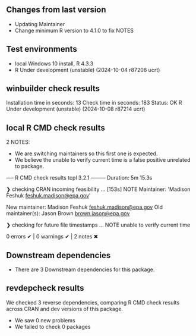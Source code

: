 ## Changes from last version
* Updating Maintainer
* Change minimum R version to 4.1.0 to fix NOTES

## Test environments

* local Windows 10 install, R 4.3.3
* R Under development (unstable) (2024-10-04 r87208 ucrt)

## winbuilder check results
Installation time in seconds: 13
Check time in seconds: 183
Status: OK
R Under development (unstable) (2024-10-08 r87214 ucrt)

    
## local R CMD check results
2 NOTES:
* We are switching maintainers so this first one is expected.
* We believe the unable to verify current time is a false positive unrelated to package.


── R CMD check results  tcpl 3.2.1 ────
Duration: 5m 15.3s

❯ checking CRAN incoming feasibility ... [153s] NOTE
  Maintainer: 'Madison Feshuk <feshuk.madison@epa.gov>'
  
  New maintainer:
    Madison Feshuk <feshuk.madison@epa.gov>
  Old maintainer(s):
    Jason Brown <brown.jason@epa.gov>

❯ checking for future file timestamps ... NOTE
  unable to verify current time

0 errors ✔ | 0 warnings ✔ | 2 notes ✖

## Downstream dependencies

* There are 3 Downstream dependencies for this package.

## revdepcheck results

We checked 3 reverse dependencies, comparing R CMD check results across CRAN and dev versions of this package.

 * We saw 0 new problems
 * We failed to check 0 packages



